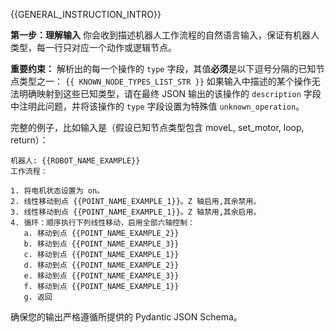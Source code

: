 {{GENERAL_INSTRUCTION_INTRO}}

**第一步：理解输入**
你会收到描述机器人工作流程的自然语言输入，保证有机器人类型，每一行只对应一个动作或逻辑节点。

**重要约束：**
解析出的每一个操作的 `type` 字段，其值**必须**是以下逗号分隔的已知节点类型之一：
`{{ KNOWN_NODE_TYPES_LIST_STR }}`
如果输入中描述的某个操作无法明确映射到这些已知类型，请在最终 JSON 输出的该操作的 `description` 字段中注明此问题，并将该操作的 `type` 字段设置为特殊值 `unknown_operation`。

完整的例子，比如输入是（假设已知节点类型包含 moveL, set_motor, loop, return）：

```text
机器人: {{ROBOT_NAME_EXAMPLE}}
工作流程：

1. 将电机状态设置为 on。
2. 线性移动到点 {{POINT_NAME_EXAMPLE_1}}。Z 轴启用,其余禁用。
3. 线性移动到点 {{POINT_NAME_EXAMPLE_1}}。Z 轴禁用,其余启用。
4. 循环：顺序执行下列线性移动，启用全部六轴控制：
   a. 移动到点 {{POINT_NAME_EXAMPLE_2}}
   b. 移动到点 {{POINT_NAME_EXAMPLE_3}}
   c. 移动到点 {{POINT_NAME_EXAMPLE_1}}
   d. 移动到点 {{POINT_NAME_EXAMPLE_2}}
   e. 移动到点 {{POINT_NAME_EXAMPLE_3}}
   f. 移动到点 {{POINT_NAME_EXAMPLE_1}}
   g. 返回
```

确保您的输出严格遵循所提供的 Pydantic JSON Schema。
